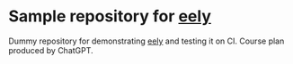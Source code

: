 # Sample repository for [eely](https://github.com/platisd/eely)

Dummy repository for demonstrating [eely](https://github.com/platisd/eely) and testing it on CI.
Course plan produced by ChatGPT.

